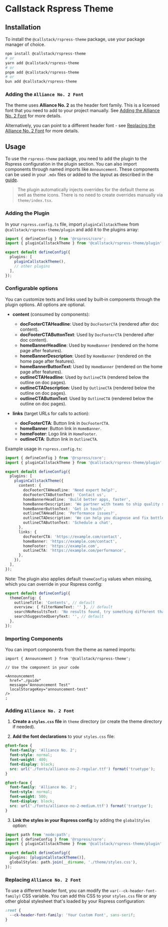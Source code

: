 # Callstack Rspress Theme

## Installation

To install the `@callstack/rspress-theme` package, use your package manager of choice.

```bash
npm install @callstack/rspress-theme
# or
yarn add @callstack/rspress-theme
# or
pnpm add @callstack/rspress-theme
# or
bun add @callstack/rspress-theme
```

### Adding the `Alliance No. 2 Font`

The theme uses **Alliance No. 2** as the header font family. This is a licensed font that you need to add to your project manually. See [Adding the Alliance No. 2 Font](#adding-the-alliance-no-2-font) for more details.

Alternatively, you can point to a different header font - see [Replacing the Alliance No. 2 Font](#replacing-the-alliance-no-2-font) for more details.

## Usage

To use the `rspress-theme` package, you need to add the plugin to the Rspress configuration in the plugin section. You can also import components through named imports like `Announcement`. These components can be used in your `.mdx` files or added to the layout as described in the [guide](https://rspress.dev/guide/advanced/custom-theme#extensions-based-on-the-default-theme).

> The plugin automatically injects overrides for the default theme as well as theme icons. There is no need to create overrides manually via `theme/index.tsx`.

### Adding the Plugin

In your `rspress.config.ts` file, import `pluginCallstackTheme` from `@callstack/rspress-theme/plugin` and add it to the plugins array:

```ts
import { defineConfig } from '@rspress/core';
import { pluginCallstackTheme } from '@callstack/rspress-theme/plugin';

export default defineConfig({
  plugins: [
    pluginCallstackTheme(),
    // other plugins
  ],
});
```

### Configurable options

You can customize texts and links used by built‑in components through the plugin options. All options are optional.

- **content** (consumed by components):
  - **docFooterCTAHeadline**: Used by `DocFooterCTA` (rendered after doc content).
  - **docFooterCTAButtonText**: Used by `DocFooterCTA` (rendered after doc content).
  - **homeBannerHeadline**: Used by `HomeBanner` (rendered on the home page after features).
  - **homeBannerDescription**: Used by `HomeBanner` (rendered on the home page after features).
  - **homeBannerButtonText**: Used by `HomeBanner` (rendered on the home page after features).
  - **outlineCTAHeadline**: Used by `OutlineCTA` (rendered below the outline on doc pages).
  - **outlineCTADescription**: Used by `OutlineCTA` (rendered below the outline on doc pages).
  - **outlineCTAButtonText**: Used by `OutlineCTA` (rendered below the outline on doc pages).

- **links** (target URLs for calls to action):
  - **docFooterCTA**: Button link in `DocFooterCTA`.
  - **homeBanner**: Button link in `HomeBanner`.
  - **homeFooter**: Logo link in `HomeFooter`.
  - **outlineCTA**: Button link in `OutlineCTA`.

Example usage in `rspress.config.ts`:

```ts
import { defineConfig } from '@rspress/core';
import { pluginCallstackTheme } from '@callstack/rspress-theme/plugin';

export default defineConfig({
  plugins: [
    pluginCallstackTheme({
      content: {
        docFooterCTAHeadline: 'Need expert help?',
        docFooterCTAButtonText: 'Contact us',
        homeBannerHeadline: 'Build better apps, faster',
        homeBannerDescription: 'We partner with teams to ship quality software.',
        homeBannerButtonText: 'Get in touch',
        outlineCTAHeadline: 'Performance issues?',
        outlineCTADescription: 'We can help you diagnose and fix bottlenecks.',
        outlineCTAButtonText: 'Schedule a chat',
      },
      links: {
        docFooterCTA: 'https://example.com/contact',
        homeBanner: 'https://example.com/contact',
        homeFooter: 'https://example.com',
        outlineCTA: 'https://example.com/performance',
      },
    }),
  ],
});
```

Note: The plugin also applies default `themeConfig` values when missing, which you can override in your Rspress config:

```ts
export default defineConfig({
  themeConfig: {
    outlineTitle: 'Contents', // default
    overview: { filterNameText: '' }, // default
    searchNoResultsText: 'No results found, try something different than', // default
    searchSuggestedQueryText: '', // default
  },
});
```

### Importing Components

You can import components from the theme as named imports:

```mdx
import { Announcement } from '@callstack/rspress-theme';

// Use the component in your code

<Announcement
  href="./guide"
  message="Announcement Test"
  localStorageKey="announcement-test"
/>
;
```

### Adding `Alliance No. 2 Font`

1. **Create a `styles.css` file** in `theme` directory (or create the theme directory if needed).

2. **Add the font declarations** to your `styles.css` file:

```css
@font-face {
  font-family: 'Alliance No. 2';
  font-style: normal;
  font-weight: 400;
  font-display: block;
  src: url('./fonts/alliance-no-2-regular.ttf') format('truetype');
}

@font-face {
  font-family: 'Alliance No. 2';
  font-style: normal;
  font-weight: 500;
  font-display: block;
  src: url('./fonts/alliance-no-2-medium.ttf') format('truetype');
}
```

3. **Link the styles in your Rspress config** by adding the `globalStyles` option:

```ts
import path from 'node:path';
import { defineConfig } from '@rspress/core';
import { pluginCallstackTheme } from '@callstack/rspress-theme/plugin';

export default defineConfig({
  plugins: [pluginCallstackTheme()],
  globalStyles: path.join(__dirname, './theme/styles.css'),
});
```

### Replacing `Alliance No. 2 Font`

To use a different header font, you can modify the `var(--ck-header-font-family)` CSS variable. You can add this CSS to your `styles.css` file or any other global stylesheet that's loaded by your Rspress configuration:

```css
:root {
  --ck-header-font-family: 'Your Custom Font', sans-serif;
}
```
